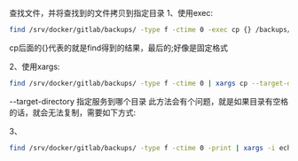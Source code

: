 查找文件，并将查找到的文件拷贝到指定目录
1、使用exec:
```sh
find /srv/docker/gitlab/backups/ -type f -ctime 0 -exec cp {} /backups/ \;
```
cp后面的{}代表的就是find得到的结果，最后的\;好像是固定格式

2、使用xargs:
```sh
find /srv/docker/gitlab/backups/ -type f -ctime 0 | xargs cp --target-directory=/backups/
```
--target-directory 指定服务到哪个目录
此方法会有个问题，就是如果目录有空格的话，就会无法复制，需要如下方式:

3、
```sh
find /srv/docker/gitlab/backups/ -type f -ctime 0 -print | xargs -i echo '"{}"' | xargs cp --target-directory /backups/
```

